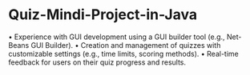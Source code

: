 # Quiz-Mindi-Project-in-Java


• Experience with GUI development using a GUI builder tool (e.g., Net-Beans GUI Builder).
• Creation and management of quizzes with customizable settings (e.g., time limits, scoring methods).
• Real-time feedback for users on their quiz progress and results.
